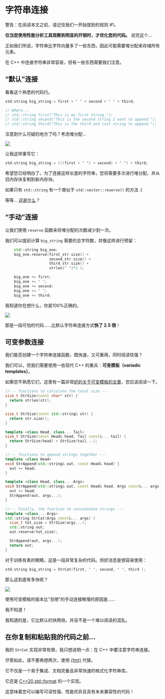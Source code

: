 # 字符串连接

警告：在阅读本文之前，请记住我们一开始提到的规则 #1。

**仅当您使用性能分析工具观察到明显的开销时，才优化您的代码。**
说完这个...

正如我们所说，字符串比字符向量多了一些东西，因此可能需要堆分配来存储所有元素。

在 C++ 中连接字符串非常容易，但有一些东西需要我们注意。

## “默认”连接

看看这个熟悉的代码行。

```C++
std:string big_string = first + " " + second + " " + third;

// Where...
// std::string first("This is my first string.");
// std::string second("This is the second string I want to append.");
// std::string third("This is the third and last string to append."); 
```

注意到什么可疑的地方了吗？考虑堆分配...

![](img/spider_senses.png)

让我这样重写它：

```C++
std:string big_string = (((first + " ") + second) + " ") + third;
```

希望您已经明白了。为了连接这样长度的字符串，您将需要多次进行堆分配，并从旧内存块复制到新内存块。

如果只有 `std::string` 有一个类似于 `std::vector::reserve()` 的方法 :(

等等... [这是什么](https://en.cppreference.com/w/cpp/string/basic_string/reserve)？

## “手动”连接

让我们使用 `reserve` 函数来将堆分配的次数减少到一次。

我们可以提前计算 `big_string` 需要的总字符数，并像这样进行预留：

```C++
    std::string big_one;
    big_one.reserve(first_str.size() + 
                    second_str.size() + 
                    third_str.size() + 
                    strlen(" ")*2 );

    big_one += first;
    big_one += " ";
    big_one += second;
    big_one += " ";
    big_one += third;
```

我知道你在想什么，你是100%正确的。

![](img/feel_bad.jpg)

那是一段可怕的代码......比默认字符串连接方式**快了 2.5 倍**！

## 可变参数连接

我们能否创建一个字符串连接函数，既快速，又可重用，同时阅读性强？

我们可以，但我们需要使用一些现代 C++ 的重兵：**可变模板（variadic templates）**。

如果您不熟悉它们，这里有一篇非常[好的关于可变模板的文章](https://arne-mertz.de/2016/11/more-variadic-templates/)，您应该阅读一下。

```C++
//--- functions to calculate the total size ---
size_t StrSize(const char* str) {
  return strlen(str);
}

size_t StrSize(const std::string& str) {
  return str.size();
}

template <class Head, class... Tail>
size_t StrSize(const Head& head, Tail const&... tail) {
  return StrSize(head) + StrSize(tail...);
}

//--- functions to append strings together ---
template <class Head>
void StrAppend(std::string& out, const Head& head) {
  out += head;
}

template <class Head, class... Args>
void StrAppend(std::string& out, const Head& head, Args const&... args) {
  out += head;
  StrAppend(out, args...);
}

//--- Finally, the function to concatenate strings ---
template <class... Args> 
std::string StrCat(Args const&... args) {
  size_t tot_size = StrSize(args...);
  std::string out;
  out.reserve(tot_size);

  StrAppend(out, args...);
  return out;
}
```

对于训练有素的眼睛，这是一段非常复杂的代码。但好消息是很容易使用：

```C++
std:string big_string = StrCat(first, " ", second, " ", third );
```

那么这到底有多快呢？

![](img/string_concatenation.png)

使用可变模板的版本比“丑陋”的手动连接略慢的原因是......

我不知道！

我知道的是，它比默认的快两倍，并且不是一个难以阅读的混乱。

## 在你复制和粘贴我的代码之前...

我的 `StrCat` 实现非常有限，我只想说明一点：在 C++ 中要注意字符串连接。

尽管如此，请不要再想两次，使用 [{fmt}](https://github.com/fmtlib/fmt) 代替。

它不仅是一个易于集成、文档完备且非常快速的格式化字符串库。

它还是 [C++20 std::format](https://en.cppreference.com/w/cpp/utility/format) 的一个实现。

这意味着您可以编写可读性强、性能优异且具有未来兼容性的代码！







